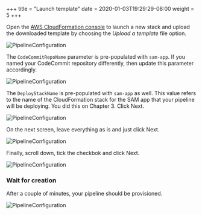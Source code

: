 +++
title = "Launch template"
date = 2020-01-03T19:29:29-08:00
weight = 5
+++

Open the [AWS CloudFormation console](https://console.aws.amazon.com/cloudformation/home#/stacks/new?stackName=sam-app-ci-cd) to launch a new stack and upload the downloaded template by choosing the _Upload a template_ file option.

![PipelineConfiguration](/images/screenshot-pipeline-cfn-1.png)

The `CodeCommitRepoName` parameter is pre-populated with `sam-app`. If you named your CodeCommit repository differently, then update this parameter accordingly.

![PipelineConfiguration](/images/screenshot-pipeline-cfn-2.png)

The `DeployStackName` is pre-populated with `sam-app` as well. This value refers to the name of the CloudFormation stack for the SAM app that your pipeline will be deploying. You did this on Chapter 3. Click Next.

![PipelineConfiguration](/images/screenshot-pipeline-cfn-3.png)

On the next screen, leave everything as is and just click Next.

![PipelineConfiguration](/images/screenshot-pipeline-cfn-4.png)

Finally, scroll down, tick the checkbok and click Next.

![PipelineConfiguration](/images/screenshot-pipeline-cfn-5.png)

### Wait for creation

After a couple of minutes, your pipeline should be provisioned.

![PipelineConfiguration](/images/screenshot-pipeline-cfn-6.png)